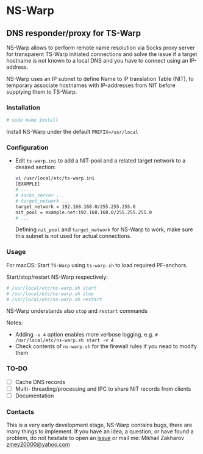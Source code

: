 # NS-Warp

## DNS responder/proxy for TS-Warp

NS-Warp allows to perform remote name resolution via Socks proxy server for transparent TS-Warp initiated connections
and solve the issue if a target hostname is not known to a local DNS and you have to connect using an IP-address.

NS-Warp uses an IP subnet to define Name to IP translation Table (NIT), to temporary associate hostnames with
IP-addresses from NIT before supplying them to TS-Warp.

### Installation

```sh
# sudo make install
```

Install NS-Warp under the default `PREFIX=/usr/local`

### Configuration

* Edit `ts-warp.ini` to add a NIT-pool and a related target network to a desired section:

  ```sh
  vi /usr/local/etc/ts-warp.ini
  [EXAMPLE]
  # ...
  # socks_server ...
  # target_network ...
  target_network = 192.168.168.0/255.255.255.0
  nit_pool = example.net:192.168.168.0/255.255.255.0
  # ...
  ```

  Defining `nit_pool` and `target_network` for NS-Warp to work, make sure this subnet is not used for actual connections.

### Usage

For macOS: Start `TS-Warp` using `ts-warp.sh` to load required PF-anchors.

Start/stop/restart NS-Warp respectively:

```sh
# /usr/local/etc/ns-warp.sh start
# /usr/local/etc/ns-warp.sh stop
# /usr/local/etc/ns-warp.sh restart
```

NS-Warp understands also `stop` and `restart` commands

Notes:

* Adding `-v 4` option enables more verbose logging, e.g. `# /usr/local/etc/ns-warp.sh start -v 4`
* Check contents of `ns-warp.sh` for the firewall rules if you nead to modify them

### TO-DO

* [ ] Cache DNS records
* [ ] Multi- threading/processing and IPC to share NIT records from clients
* [ ] Documentation

### Contacts

This is a very early development stage, NS-Warp contains bugs, there are many things to implement. If you have an idea,
a question, or have found a problem, do not hesitate to open an [issue](https://github.com/mezantrop/ts-warp/issues/new/choose)
or mail me: Mikhail Zakharov <zmey20000@yahoo.com>
